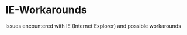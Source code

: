 IE-Workarounds
==============

Issues encountered with IE (Internet Explorer) and possible workarounds